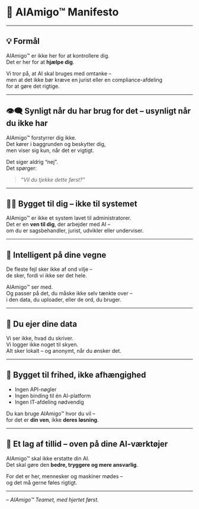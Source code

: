 # 🤝 AIAmigo™ Manifesto

---

## 💡 Formål  
AIAmigo™ er ikke her for at kontrollere dig.  
Det er her for at **hjælpe dig**.

Vi tror på, at AI skal bruges med omtanke –  
men at det ikke bør kræve en jurist eller en compliance-afdeling  
for at gøre det rigtige.

---

## 👁‍🗨 Synligt når du har brug for det – usynligt når du ikke har  
AIAmigo™ forstyrrer dig ikke.  
Det kører i baggrunden og beskytter dig,  
men viser sig kun, når det er vigtigt.

Det siger aldrig “nej”.  
Det spørger:

> *“Vil du tjekke dette først?”*

---

## 🧑‍💻 Bygget til dig – ikke til systemet  
AIAmigo™ er ikke et system lavet til administratorer.  
Det er en **ven til dig**, der arbejder med AI –  
om du er sagsbehandler, jurist, udvikler eller underviser.

---

## 🧠 Intelligent på dine vegne  
De fleste fejl sker ikke af ond vilje –  
de sker, fordi vi ikke ser det hele.

AIAmigo™ ser med.  
Og passer på det, du måske ikke selv tænkte over –  
i den data, du uploader, eller de ord, du bruger.

---

## 🔐 Du ejer dine data  
Vi ser ikke, hvad du skriver.  
Vi logger ikke noget til skyen.  
Alt sker lokalt – og anonymt, når du ønsker det.

---

## 🔧 Bygget til frihed, ikke afhængighed  
- Ingen API-nøgler  
- Ingen binding til én AI-platform  
- Ingen IT-afdeling nødvendig

Du kan bruge AIAmigo™ hvor du vil –  
for det er **din ven**, ikke **deres løsning**.

---

## 🤍 Et lag af tillid – oven på dine AI-værktøjer  
AIAmigo™ skal ikke erstatte din AI.  
Det skal gøre den **bedre, tryggere og mere ansvarlig**.

For det er her, mennesker og maskiner mødes –  
og det må gerne føles rigtigt.

---

*– AIAmigo™ Teamet, med hjertet først.*
